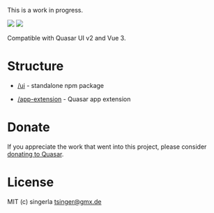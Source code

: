 This is a work in progress.

<img src="https://img.shields.io/npm/v/quasar-ui-json-tree-editor.svg?label=quasar-ui-json-tree-editor">
<img src="https://img.shields.io/npm/v/quasar-app-extension-json-tree-editor.svg?label=quasar-app-extension-json-tree-editor">

Compatible with Quasar UI v2 and Vue 3.

# Structure
* [/ui](ui) - standalone npm package

* [/app-extension](app-extension) - Quasar app extension


# Donate
If you appreciate the work that went into this project, please consider [donating to Quasar](https://donate.quasar.dev).

# License
MIT (c) singerla <tsinger@gmx.de>
